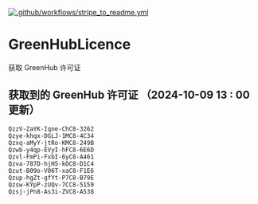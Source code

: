 [![.github/workflows/stripe_to_readme.yml](https://github.com/zjx-kimi/GreenHubLicence/actions/workflows/stripe_to_readme.yml/badge.svg)](https://github.com/zjx-kimi/GreenHubLicence/actions/workflows/stripe_to_readme.yml)
# GreenHubLicence
获取 GreenHub 许可证
## 获取到的 GreenHub 许可证 （2024-10-09 13 : 00 更新）
```
QzzV-ZaYK-Iqne-ChC8-3262
Qzye-khqx-DGLJ-1MC8-4C34
Qzxq-aMyY-jtRo-KMC8-249B
Qzwb-y4qp-EVyI-hFC8-6E6D
Qzvl-FmPi-FxbI-6yC8-A461
Qzva-787D-hjH5-kOC8-D1C4
Qzut-B09o-V06T-xaC8-F1E6
Qzup-hgZt-gfYt-P7C8-B79E
Qzsw-KYpP-zUQv-7CC8-5159
Qzsj-jPn8-As3i-ZVC8-A538
```
